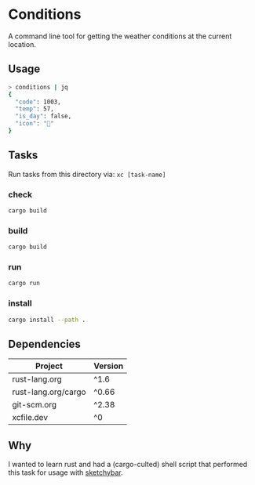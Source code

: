 # Conditions

A command line tool for getting the weather conditions at the current location.

## Usage

```sh
> conditions | jq
{
  "code": 1003,
  "temp": 57,
  "is_day": false,
  "icon": ""
}
```

## Tasks

Run tasks from this directory via: `xc [task-name]`

### check

```sh
cargo build
```

### build

```sh
cargo build
```

### run

```sh
cargo run
```

### install

```sh
cargo install --path .
```

## Dependencies

| Project             | Version |
| ------------------- | ------- |
| rust-lang.org       | ^1.6    |
| rust-lang.org/cargo | ^0.66   |
| git-scm.org         | ^2.38   |
| xcfile.dev          | ^0      |

## Why

I wanted to learn rust and had a (cargo-culted) shell script that performed this task for usage with [sketchybar](https://github.com/FelixKratz/SketchyBar).
